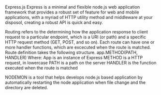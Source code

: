 Express.js
Express is a minimal and flexible node.js web application framework that provides a robust set of feature for web and mobile applications, with a myriad of HTTP utility method and middleware at your disposol, creating a robust API is quick and easy.

Routing
refers to the determining how the application response to client request to a particular endpoint, which is a URI (or path) and a specific HTTP request method (GET, POST, and so on).
Each route can have one or more handler functions, which are excecuted when the route is matched. Route definition takes the following structure.
app.METHOD(PATH, HANDLER)
Where:
App is an instance of Express
METHOD is a HTTP request, in lowercase 
PATH is a path on the server
HANDLER is the function executed when the route is matched 

NODEMON is a tool that helps develops node.js based application by automatically restarting the node application when file change and the directory are deleted.
